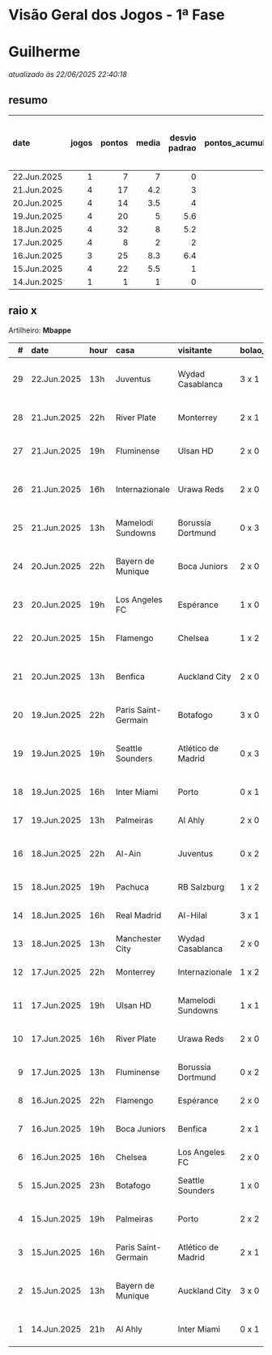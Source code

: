 # Visão Geral dos Jogos - 1ª Fase

# Guilherme

_atualizado às 22/06/2025 22:40:18_

## resumo

| date        |   jogos |   pontos |   media |   desvio padrao |   pontos_acumulados |   1-Placar exato |   2-Vencedor + gols de um time |   3-Vencedor correto |   4-Gols de um time |   5-Nenhum acerto |
|:------------|--------:|---------:|--------:|----------------:|--------------------:|-----------------:|-------------------------------:|---------------------:|--------------------:|------------------:|
| 22.Jun.2025 |       1 |        7 |     7   |             0   |                 146 |                0 |                              1 |                    0 |                   0 |                 0 |
| 21.Jun.2025 |       4 |       17 |     4.2 |             3   |                 139 |                0 |                              1 |                    2 |                   0 |                 1 |
| 20.Jun.2025 |       4 |       14 |     3.5 |             4   |                 122 |                0 |                              2 |                    0 |                   0 |                 2 |
| 19.Jun.2025 |       4 |       20 |     5   |             5.6 |                 108 |                1 |                              1 |                    0 |                   1 |                 1 |
| 18.Jun.2025 |       4 |       32 |     8   |             5.2 |                  88 |                2 |                              1 |                    0 |                   1 |                 0 |
| 17.Jun.2025 |       4 |        8 |     2   |             2   |                  56 |                0 |                              0 |                    1 |                   3 |                 0 |
| 16.Jun.2025 |       3 |       25 |     8.3 |             6.4 |                  48 |                2 |                              0 |                    0 |                   1 |                 0 |
| 15.Jun.2025 |       4 |       22 |     5.5 |             1   |                  23 |                0 |                              1 |                    3 |                   0 |                 0 |
| 14.Jun.2025 |       1 |        1 |     1   |             0   |                   1 |                0 |                              0 |                    0 |                   1 |                 0 |

## raio x

Artilheiro: **Mbappe**

|   # | date        | hour   | casa                | visitante          | bolao_placar   | bolao_time          | real_placar   | real_time           |   pontos | criterio                     |   pontos_acumulados |
|----:|:------------|:-------|:--------------------|:-------------------|:---------------|:--------------------|:--------------|:--------------------|---------:|:-----------------------------|--------------------:|
|  29 | 22.Jun.2025 | 13h    | Juventus            | Wydad Casablanca   | 3 x 1          | Juventus            | 4 x 1         | Juventus            |        7 | 2-Vencedor + gols de um time |                 146 |
|  28 | 21.Jun.2025 | 22h    | River Plate         | Monterrey          | 2 x 1          | River Plate         | 0 x 0         | empate              |        0 | 5-Nenhum acerto              |                 139 |
|  27 | 21.Jun.2025 | 19h    | Fluminense          | Ulsan HD           | 2 x 0          | Fluminense          | 4 x 2         | Fluminense          |        5 | 3-Vencedor correto           |                 139 |
|  26 | 21.Jun.2025 | 16h    | Internazionale      | Urawa Reds         | 2 x 0          | Internazionale      | 2 x 1         | Internazionale      |        7 | 2-Vencedor + gols de um time |                 134 |
|  25 | 21.Jun.2025 | 13h    | Mamelodi Sundowns   | Borussia Dortmund  | 0 x 3          | Borussia Dortmund   | 3 x 4         | Borussia Dortmund   |        5 | 3-Vencedor correto           |                 127 |
|  24 | 20.Jun.2025 | 22h    | Bayern de Munique   | Boca Juniors       | 2 x 0          | Bayern de Munique   | 2 x 1         | Bayern de Munique   |        7 | 2-Vencedor + gols de um time |                 122 |
|  23 | 20.Jun.2025 | 19h    | Los Angeles FC      | Espérance          | 1 x 0          | Los Angeles FC      | 0 x 1         | Espérance           |        0 | 5-Nenhum acerto              |                 115 |
|  22 | 20.Jun.2025 | 15h    | Flamengo            | Chelsea            | 1 x 2          | Chelsea             | 3 x 1         | Flamengo            |        0 | 5-Nenhum acerto              |                 115 |
|  21 | 20.Jun.2025 | 13h    | Benfica             | Auckland City      | 2 x 0          | Benfica             | 6 x 0         | Benfica             |        7 | 2-Vencedor + gols de um time |                 115 |
|  20 | 19.Jun.2025 | 22h    | Paris Saint-Germain | Botafogo           | 3 x 0          | Paris Saint-Germain | 0 x 1         | Botafogo            |        0 | 5-Nenhum acerto              |                 108 |
|  19 | 19.Jun.2025 | 19h    | Seattle Sounders    | Atlético de Madrid | 0 x 3          | Atlético de Madrid  | 1 x 3         | Atlético de Madrid  |        7 | 2-Vencedor + gols de um time |                 108 |
|  18 | 19.Jun.2025 | 16h    | Inter Miami         | Porto              | 0 x 1          | Porto               | 2 x 1         | Inter Miami         |        1 | 4-Gols de um time            |                 101 |
|  17 | 19.Jun.2025 | 13h    | Palmeiras           | Al Ahly            | 2 x 0          | Palmeiras           | 2 x 0         | Palmeiras           |       12 | 1-Placar exato               |                 100 |
|  16 | 18.Jun.2025 | 22h    | Al-Ain              | Juventus           | 0 x 2          | Juventus            | 0 x 5         | Juventus            |        7 | 2-Vencedor + gols de um time |                  88 |
|  15 | 18.Jun.2025 | 19h    | Pachuca             | RB Salzburg        | 1 x 2          | RB Salzburg         | 1 x 2         | RB Salzburg         |       12 | 1-Placar exato               |                  81 |
|  14 | 18.Jun.2025 | 16h    | Real Madrid         | Al-Hilal           | 3 x 1          | Real Madrid         | 1 x 1         | empate              |        1 | 4-Gols de um time            |                  69 |
|  13 | 18.Jun.2025 | 13h    | Manchester City     | Wydad Casablanca   | 2 x 0          | Manchester City     | 2 x 0         | Manchester City     |       12 | 1-Placar exato               |                  68 |
|  12 | 17.Jun.2025 | 22h    | Monterrey           | Internazionale     | 1 x 2          | Internazionale      | 1 x 1         | empate              |        1 | 4-Gols de um time            |                  56 |
|  11 | 17.Jun.2025 | 19h    | Ulsan HD            | Mamelodi Sundowns  | 1 x 1          | empate              | 0 x 1         | Mamelodi Sundowns   |        1 | 4-Gols de um time            |                  55 |
|  10 | 17.Jun.2025 | 16h    | River Plate         | Urawa Reds         | 2 x 0          | River Plate         | 3 x 1         | River Plate         |        5 | 3-Vencedor correto           |                  54 |
|   9 | 17.Jun.2025 | 13h    | Fluminense          | Borussia Dortmund  | 0 x 2          | Borussia Dortmund   | 0 x 0         | empate              |        1 | 4-Gols de um time            |                  49 |
|   8 | 16.Jun.2025 | 22h    | Flamengo            | Espérance          | 2 x 0          | Flamengo            | 2 x 0         | Flamengo            |       12 | 1-Placar exato               |                  48 |
|   7 | 16.Jun.2025 | 19h    | Boca Juniors        | Benfica            | 2 x 1          | Boca Juniors        | 2 x 2         | empate              |        1 | 4-Gols de um time            |                  36 |
|   6 | 16.Jun.2025 | 16h    | Chelsea             | Los Angeles FC     | 2 x 0          | Chelsea             | 2 x 0         | Chelsea             |       12 | 1-Placar exato               |                  35 |
|   5 | 15.Jun.2025 | 23h    | Botafogo            | Seattle Sounders   | 1 x 0          | Botafogo            | 2 x 1         | Botafogo            |        5 | 3-Vencedor correto           |                  23 |
|   4 | 15.Jun.2025 | 19h    | Palmeiras           | Porto              | 2 x 2          | empate              | 0 x 0         | empate              |        5 | 3-Vencedor correto           |                  18 |
|   3 | 15.Jun.2025 | 16h    | Paris Saint-Germain | Atlético de Madrid | 2 x 1          | Paris Saint-Germain | 4 x 0         | Paris Saint-Germain |        5 | 3-Vencedor correto           |                  13 |
|   2 | 15.Jun.2025 | 13h    | Bayern de Munique   | Auckland City      | 3 x 0          | Bayern de Munique   | 10 x 0        | Bayern de Munique   |        7 | 2-Vencedor + gols de um time |                   8 |
|   1 | 14.Jun.2025 | 21h    | Al Ahly             | Inter Miami        | 0 x 1          | Inter Miami         | 0 x 0         | empate              |        1 | 4-Gols de um time            |                   1 |
